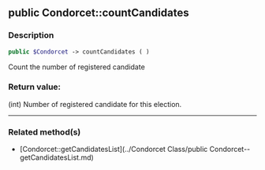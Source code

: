 ## public Condorcet::countCandidates

### Description    

```php
public $Condorcet -> countCandidates ( )
```

Count the number of registered candidate    


### Return value:   

(int) Number of registered candidate for this election.


---------------------------------------

### Related method(s)      

* [Condorcet::getCandidatesList](../Condorcet Class/public Condorcet--getCandidatesList.md)    
